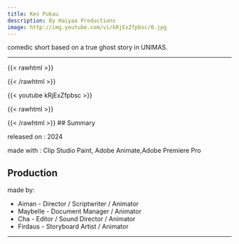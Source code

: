 ```yaml
---
title: Kes Pukau
description: By Haiyaa Productions
image: http://img.youtube.com/vi/kRjExZfpbsc/0.jpg
---
```

comedic short based on a true ghost story in UNIMAS.
<!--more-->
---
{{< rawhtml >}}
<div class="py-2">
{{< /rawhtml >}}

{{< youtube kRjExZfpbsc >}}

{{< rawhtml >}}
</div>
{{< /rawhtml >}}
## Summary

released on : 2024

made with : Clip Studio Paint, Adobe Animate,Adobe Premiere Pro

## Production

made by:
- Aiman - Director / Scriptwriter / Animator
- Maybelle -  Document Manager / Animator
- Cha - Editor / Sound Director / Animator
- Firdaus -  Storyboard Artist / Animator
---
